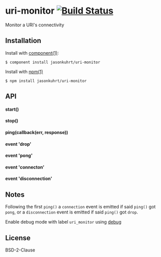
# uri-monitor [![Build Status](https://travis-ci.org/jasonkuhrt/uri-monitor.png)](https://travis-ci.org/jasonkuhrt/uri-monitor)
  Monitor a URI's connectivity


## Installation

Install with [component(1)](http://component.io):

    $ component install jasonkuhrt/uri-monitor

Install with [npm(1)](https://npmjs.org)

    $ npm install jasonkuhrt/uri-monitor


## API
#### start()
#### stop()
#### ping(callback(err, response))
#### event 'drop'
#### event 'pong'
#### event 'connecton'
#### event 'disconnection'


## Notes
  Following the first `ping()` a `connection` event is emitted if said `ping()` got `pong`, or a `disconnection` event is emitted if said `ping()` got `drop`.

  Enable debug mode with label `uri_monitor` using [debug](https://github.com/visionmedia/debug)


## License

  BSD-2-Clause